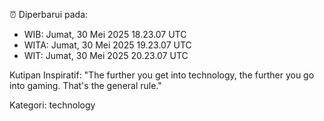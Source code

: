 ⏰ Diperbarui pada:
- WIB: Jumat, 30 Mei 2025 18.23.07 UTC
- WITA: Jumat, 30 Mei 2025 19.23.07 UTC
- WIT: Jumat, 30 Mei 2025 20.23.07 UTC

Kutipan Inspiratif:
"The further you get into technology, the further you go into gaming. That's the general rule."


Kategori: technology

